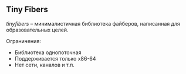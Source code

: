 ## Tiny Fibers

_tinyfibers_ – минималистичная библиотека файберов, написанная для образовательных целей.

Ограничения:
- Библиотека однопоточная
- Поддерживается только x86-64
- Нет сети, каналов и т.п.
